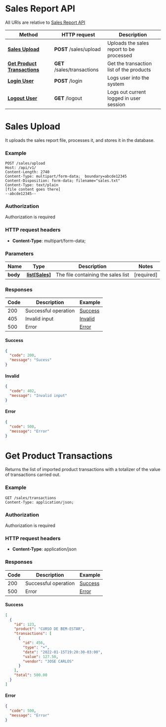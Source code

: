 # Sales Report API

All URIs are relative to [Sales Report API](http://localhost:8080/api/v1)

| Method                                                          | HTTP request                | Description                              |
|-----------------------------------------------------------------|-----------------------------|------------------------------------------|
| [**Sales Upload**](API.md#sales-upload)                         | **POST** /sales/upload      | Uploads the sales report to be processed |
| [**Get Product Transactions**](API.md#get-product-transactions) | **GET** /sales/transactions | Get the transaction list of the products |
| [**Login User**](API.md#login-user)                             | **POST** /login             | Logs user into the system                |
| [**Logout User**](API.md#logout-user)                           | **GET** /logout             | Logs out current logged in user session  |

# **Sales Upload**
It uploads the sales report file, processes it, and stores it in the database.

### Example
```
POST /sales/upload
Host: /api/v1/
Content-Length: 2740
Content-Type: multipart/form-data;  boundary=abcde12345
Content-Disposition: form-data; filename="sales.txt"
Content-Type: text/plain
[file content goes there]
--abcde12345--
```
### Authorization
Authorization is required

### HTTP request headers
- **Content-Type**: multipart/form-data;

### Parameters

| Name     | Type                           | Description                        | Notes      |
|----------|--------------------------------|------------------------------------|------------|
| **body** | [**list[Sales]**](./sales.txt) | The file containing the sales list | [required] |

### Responses

| Code | Description          | Example                   |
|------|----------------------|---------------------------|
| 200  | Successful operation | [Success](API.md#success) |
| 405  | Invalid input        | [Invalid](API.md#invalid) |
| 500  | Error                | [Error](API.md#error)     |

#### Success
```json
{
  "code": 200,
  "message": "Sucess"
}
```

#### Invalid
```json
{
  "code": 402,
  "message": "Invalid input"
}
```

#### Error
```json
{
  "code": 500,
  "message": "Error"
}
```

# **Get Product Transactions**
Returns the list of imported product transactions with a totalizer of the value of transactions carried out.


### Example
```
GET /sales/transactions
Content-Type: application/json;
```

### Authorization
Authorization is required

### HTTP request headers
- **Content-Type**: application/json

### Responses

| Code | Description          | Example                     |
|------|----------------------|-----------------------------|
| 200  | Successful operation | [Success](API.md#success-1) |
| 500  | Error                | [Error](API.md#error-1)     |

#### Success
```json
[
  {
    "id": 123,
    "product": "CURSO DE BEM-ESTAR",
    "transactions": [
      {
        "id": 456,
        "type": "+",
        "date": "2022-01-15T19:20:30-03:00",
        "value": 127.50,
        "vendor": "JOSE CARLOS"
      }
    ],
    "total": 500.00
  }
]
```

#### Error
```json
{
  "code": 500,
  "message": "Error"
}
```